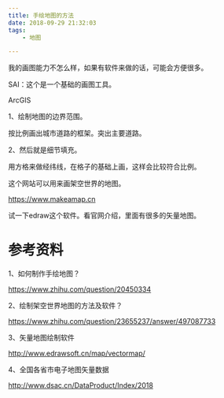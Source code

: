 ```yaml
---
title: 手绘地图的方法
date: 2018-09-29 21:32:03
tags:
	- 地图

---
```




我的画图能力不怎么样，如果有软件来做的话，可能会方便很多。



SAI：这个是一个基础的画图工具。

ArcGIS



1、绘制地图的边界范围。

按比例画出城市道路的框架。突出主要道路。

2、然后就是细节填充。



用方格来做经纬线，在格子的基础上画，这样会比较符合比例。



这个网站可以用来画架空世界的地图。

https://www.makeamap.cn



试一下edraw这个软件。看官网介绍，里面有很多的矢量地图。





# 参考资料

1、如何制作手绘地图？

https://www.zhihu.com/question/20450334

2、绘制架空世界地图的方法及软件？

https://www.zhihu.com/question/23655237/answer/497087733

3、矢量地图绘制软件

http://www.edrawsoft.cn/map/vectormap/

4、全国各省市电子地图矢量数据

http://www.dsac.cn/DataProduct/Index/2018